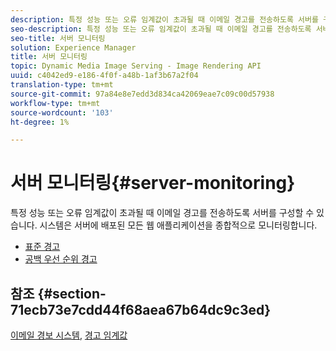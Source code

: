 ```yaml
---
description: 특정 성능 또는 오류 임계값이 초과될 때 이메일 경고를 전송하도록 서버를 구성할 수 있습니다. 시스템은 서버에 배포된 모든 웹 애플리케이션을 종합적으로 모니터링합니다.
seo-description: 특정 성능 또는 오류 임계값이 초과될 때 이메일 경고를 전송하도록 서버를 구성할 수 있습니다. 시스템은 서버에 배포된 모든 웹 애플리케이션을 종합적으로 모니터링합니다.
seo-title: 서버 모니터링
solution: Experience Manager
title: 서버 모니터링
topic: Dynamic Media Image Serving - Image Rendering API
uuid: c4042ed9-e186-4f0f-a48b-1af3b67a2f04
translation-type: tm+mt
source-git-commit: 97a84e8e7edd3d834ca42069eae7c09c00d57938
workflow-type: tm+mt
source-wordcount: '103'
ht-degree: 1%

---
```



# 서버 모니터링{#server-monitoring}

특정 성능 또는 오류 임계값이 초과될 때 이메일 경고를 전송하도록 서버를 구성할 수 있습니다. 시스템은 서버에 배포된 모든 웹 애플리케이션을 종합적으로 모니터링합니다.

* [표준 경고](r-standard-alerts.md)
* [공백 우선 순위 경고](c-heap-space-priority-alert.md)

## 참조 {#section-71ecb73e7cdd44f68aea67b64dc9c3ed}

[이메일 경보 시스템](../../../../is-api/image-serving-api-ref/c-configuration-and-administration/c-server-settings/r-monitoring-and-alerting-system.md#reference-4b604b5f8b014ecca89cf55d8ebb2d39),  [경고 임계값](../../../../is-api/image-serving-api-ref/c-configuration-and-administration/c-server-settings/r-alert-thresholds.md#reference-a77d3f92f456419a878bf18782d38922)
